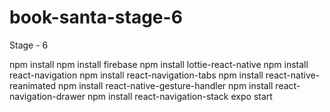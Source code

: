 # book-santa-stage-6
Stage - 6


npm install
npm install firebase
npm install lottie-react-native
npm install react-navigation
npm install react-navigation-tabs
npm install react-native-reanimated
npm install react-native-gesture-handler
npm install react-navigation-drawer
npm install react-navigation-stack
expo start
